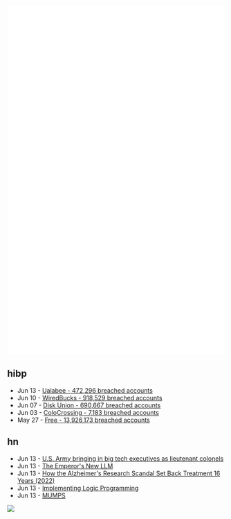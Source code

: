 ![Metrics](https://raw.githubusercontent.com/phixion/phixion/master/metrics.svg)

## hibp

<!--
for https://github.com/phixion/phixion/blob/main/.github/workflows/feeds.yml
-->
<!--START_SECTION:haveibeenpwnd-->
- Jun 13 - [Ualabee - 472,296 breached accounts](https://haveibeenpwned.com/Breach/Ualabee)
- Jun 10 - [WiredBucks - 918,529 breached accounts](https://haveibeenpwned.com/Breach/WiredBucks)
- Jun 07 - [Disk Union - 690,667 breached accounts](https://haveibeenpwned.com/Breach/DiskUnion)
- Jun 03 - [ColoCrossing - 7,183 breached accounts](https://haveibeenpwned.com/Breach/ColoCrossing)
- May 27 - [Free - 13,926,173 breached accounts](https://haveibeenpwned.com/Breach/FreeMobile)
<!--END_SECTION:haveibeenpwnd-->

## hn

<!--
for https://github.com/phixion/phixion/blob/main/.github/workflows/feeds.yml
-->
<!--START_SECTION:hn-->
- Jun 13 - [U.S. Army bringing in big tech executives as lieutenant colonels](https://taskandpurpose.com/military-life/army-reserve-lt-col-tech-execs/)
- Jun 13 - [The Emperor's New LLM](https://dayafter.substack.com/p/the-emperors-new-llm)
- Jun 13 - [How the Alzheimer's Research Scandal Set Back Treatment 16 Years (2022)](https://www.discovermagazine.com/the-sciences/false-alzheimers-study-could-set-research-back-16-years)
- Jun 13 - [Implementing Logic Programming](https://btmc.substack.com/p/implementing-logic-programming)
- Jun 13 - [MUMPS](https://en.wikipedia.org/wiki/MUMPS)
<!--END_SECTION:hn-->

<!--
for https://yhype.me
-->
![](https://hit.yhype.me/github/profile?user_id=13013670)
